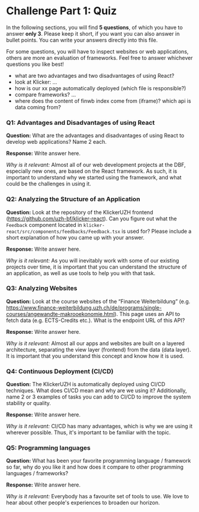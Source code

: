 # Challenge Part 1: Quiz

In the following sections, you will find **5 questions**, of which you have to answer **only 3**. Please keep it short, if you want you can also answer in bullet points. You can write your answers directly into this file.

For some questions, you will have to inspect websites or web applications, others are more an evaluation of frameworks. Feel free to answer whichever questions you like best!

- what are two advantages and two disadvantages of using React?
- look at Klicker: …
- how is our xx page automatically deployed (which file is responsible?)
- compare frameworks? …
- where does the content of finwb index come from (iframe)? which api is data coming from?

### Q1: Advantages and Disadvantages of using React

**Question:** What are the advantages and disadvantages of using React to develop web applications? Name 2 each.

**Response:** Write answer here.

*Why is it relevant:* Almost all of our web development projects at the DBF, especially new ones, are based on the React framework. As such, it is important to understand why we started using the framework, and what could be the challenges in using it.

### Q2: Analyzing the Structure of an Application

**Question:** Look at the repository of the KlickerUZH frontend (<https://github.com/uzh-bf/klicker-react>). Can you figure out what the `Feedback` component located in `klicker-react/src/components/feedbacks/Feedback.tsx` is used for? Please include a short explanation of how you came up with your answer.

**Response:** Write answer here.

*Why is it relevant:* As you will inevitably work with some of our existing projects over time, it is important that you can understand the structure of an application, as well as use tools to help you with that task.

### Q3: Analyzing Websites

**Question:** Look at the course websites of the “Finance Weiterbildung” (e.g. <https://www.finance-weiterbildung.uzh.ch/de/programs/single-courses/angewandte-makrooekonomie.html>). This page uses an API to fetch data (e.g. ECTS-Credits etc.). What is the endpoint URL of this API?

**Response:** Write answer here.

*Why is it relevant:* Almost all our apps and websites are built on a layered architecture, separating the view layer (frontend) from the data (data layer). It is important that you understand this concept and know how it is used.

### Q4: Continuous Deployment (CI/CD)

**Question:** The KlickerUZH is automatically deployed using CI/CD techniques. What does CI/CD mean and why are we using it? Additionally, name 2 or 3 examples of tasks you can add to CI/CD to improve the system stability or quality.

**Response:** Write answer here.

*Why is it relevant:* CI/CD has many advantages, which is why we are using it wherever possible. Thus, it's important to be familiar with the topic.

### Q5: Programming languages

**Question:** What has been your favorite programming language / framework so far, why do you like it and how does it compare to other programming languages / frameworks?

**Response:** Write answer here.

*Why is it relevant:* Everybody has a favourite set of tools to use. We love to hear about other people's experiences to broaden our horizon.

